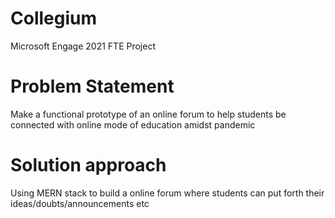 # Collegium
Microsoft Engage 2021 FTE Project


# Problem Statement
Make a functional prototype of an online forum to help students be connected with online mode of education amidst pandemic

# Solution approach
Using MERN stack to build a online forum where students can put forth their ideas/doubts/announcements etc 